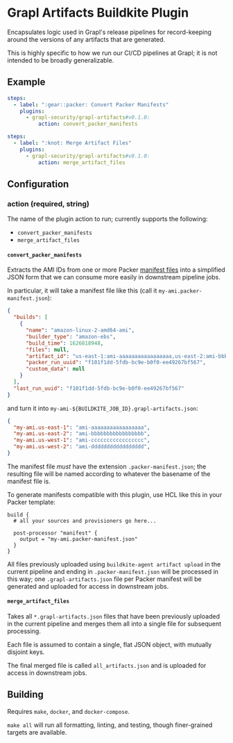 # Grapl Artifacts Buildkite Plugin

Encapsulates logic used in Grapl's release pipelines for
record-keeping around the versions of any artifacts that are
generated.

This is highly specific to how we run our CI/CD pipelines at Grapl; it
is not intended to be broadly generalizable.

## Example

```yml
steps:
  - label: ":gear::packer: Convert Packer Manifests"
    plugins:
      - grapl-security/grapl-artifacts#v0.1.0:
          action: convert_packer_manifests
```

```yml
steps:
  - label: ":knot: Merge Artifact Files"
    plugins:
      - grapl-security/grapl-artifacts#v0.1.0:
          action: merge_artifact_files
```

## Configuration

### action (required, string)

The name of the plugin action to run; currently supports the following:
- `convert_packer_manifests`
- `merge_artifact_files`

#### `convert_packer_manifests`

Extracts the AMI IDs from one or more Packer [manifest
files](https://www.packer.io/docs/post-processors/manifest) into a
simplified JSON form that we can consume more easily in downstream pipeline
jobs.

In particular, it will take a manifest file like this (call it
`my-ami.packer-manifest.json`):

```json
{
  "builds": [
    {
      "name": "amazon-linux-2-amd64-ami",
      "builder_type": "amazon-ebs",
      "build_time": 1626818948,
      "files": null,
      "artifact_id": "us-east-1:ami-aaaaaaaaaaaaaaaaa,us-east-2:ami-bbbbbbbbbbbbbbbbb,us-west-1:ami-ccccccccccccccccc,us-west-2:ami-ddddddddddddddddd",
      "packer_run_uuid": "f101f1dd-5fdb-bc9e-b0f0-ee49267bf567",
      "custom_data": null
    }
  ],
  "last_run_uuid": "f101f1dd-5fdb-bc9e-b0f0-ee49267bf567"
}
```

and turn it into `my-ami-${BUILDKITE_JOB_ID}.grapl-artifacts.json`:

```json
{
  "my-ami.us-east-1": "ami-aaaaaaaaaaaaaaaaa",
  "my-ami.us-east-2": "ami-bbbbbbbbbbbbbbbbb",
  "my-ami.us-west-1": "ami-ccccccccccccccccc",
  "my-ami.us-west-2": "ami-ddddddddddddddddd",
}
```

The manifest file _must_ have the extension `.packer-manifest.json`;
the resulting file will be named according to whatever the basename of
the manifest file is.

To generate manifests compatible with this plugin, use HCL like this
in your Packer template:

```hcl
build {
  # all your sources and provisioners go here...

  post-processor "manifest" {
    output = "my-ami.packer-manifest.json"
  }
}
```

All files previously uploaded using `buildkite-agent artifact upload`
in the current pipeline and ending in `.packer-manifest.json` will be
processed in this way; one `.grapl-artifacts.json` file per Packer
manifest will be generated and uploaded for access in downstream jobs.

#### `merge_artifact_files`

Takes all `*.grapl-artifacts.json` files that have been previously
uploaded in the current pipeline and merges them all into a single
file for subsequent processing.

Each file is assumed to contain a single, flat JSON object, with
mutually disjoint keys.

The final merged file is called `all_artifacts.json` and is uploaded
for access in downstream jobs.

## Building

Requires `make`, `docker`, and `docker-compose`.

`make all` will run all formatting, linting, and testing, though
finer-grained targets are available.
